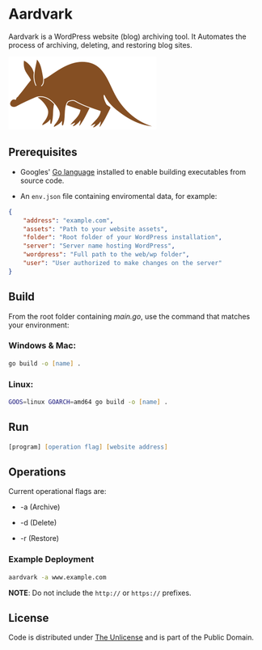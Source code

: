 # Aardvark

Aardvark is a WordPress website (blog) archiving tool. It Automates the process of archiving, deleting, and restoring blog sites.

![Aardvark](aardvark.svg)

## Prerequisites

- Googles' [Go language](https://go.dev) installed to enable building executables from source code.

- An `env.json` file containing enviromental data, for example:

``` json
{
    "address": "example.com",
    "assets": "Path to your website assets",
    "folder": "Root folder of your WordPress installation",
    "server": "Server name hosting WordPress",
    "wordpress": "Full path to the web/wp folder",
    "user": "User authorized to make changes on the server"
}
```

## Build

From the root folder containing *main.go*, use the command that matches your environment:

### Windows & Mac:

``` zsh
go build -o [name] .
```

### Linux:

``` zsh
GOOS=linux GOARCH=amd64 go build -o [name] .
```

## Run

``` zsh
[program] [operation flag] [website address]
```

## Operations

Current operational flags are:

- -a (Archive)

- -d (Delete)

- -r (Restore)

### Example Deployment

``` zsh
aardvark -a www.example.com
```

**NOTE**: Do not include the `http://` or `https://` prefixes.

## License

Code is distributed under [The Unlicense](https://github.com/farghul/spider/blob/main/LICENSE.md) and is part of the Public Domain.
